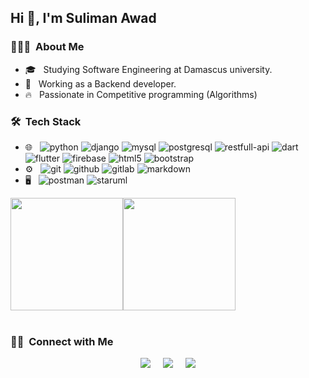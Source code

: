 ## Hi 👋, I'm Suliman Awad


### 👨🏻‍💻 &nbsp;About Me

- 🎓 &nbsp; Studying Software Engineering at Damascus university.
- 💼 &nbsp; Working as a Backend developer.
- 🔥 &nbsp; Passionate in Competitive programming (Algorithms)


### 🛠 &nbsp;Tech Stack

- 🌐 &nbsp;
  ![python][python-shield]
  ![django][django-shield]
  ![mysql][mysql-shield]
  ![postgresql][postgresql-shield]
  ![restfull-api][restfull-api-shield]
  ![dart][dart-shield]
  ![flutter][flutter-shield]
  ![firebase][firebase-shield]
  ![html5][html5-shield]
  ![bootstrap][bootstrap-shield]
- ⚙️ &nbsp;
  ![git][git-shield]
  ![github][github-shield]
  ![gitlab][gitlab-shield]
  ![markdown][markdown-shield]
- 🖥 &nbsp;
  ![postman][postman-shield]
  ![staruml][staruml-shield]
  


<a style="display:flex;">
  <img height="180em" src="https://github-readme-stats.vercel.app/api?username=suliman-99&theme=react&show_icons=true" />
  <img height="180em" src="https://github-readme-stats.vercel.app/api/top-langs?username=suliman-99&theme=react&layout=compact" />
</a>

<br/>


### 🤝🏻 &nbsp;Connect with Me

<div align="center">

[![][gmail-shield]][gmail-url]   &nbsp;&nbsp;&nbsp;
[![][linkedin-shield]][linkedin-account-url]   &nbsp;&nbsp;&nbsp;
[![][facebook-shield]][facebook-account-url]

</div>






[python-shield]: https://img.shields.io/badge/Python-333333?logo=Python&logoColor=114499&style=flat-square
[django-shield]: https://img.shields.io/badge/Django-333333?logo=Django&logoColor=116644&style=flat-square
[mysql-shield]: https://img.shields.io/badge/MySQL-333333?logo=Mysql&style=flat-square
[postgresql-shield]: https://img.shields.io/badge/PostgreSQL-333333?logo=PostgreSQL&style=flat-square
[vimeo-shield]: https://img.shields.io/badge/Vimeo-333333?logo=Vimeo&style=flat-square
[firebase-shield]: https://img.shields.io/badge/Firebase-333333?logo=Firebase&style=flat-square
[flutter-shield]: https://img.shields.io/badge/Flutter-333333?logo=Flutter&logoColor=027DFD&style=flat-square
[dart-shield]: https://img.shields.io/badge/Dart-333333?logo=Dart&logoColor=027DFD&style=flat-square
[git-shield]: https://img.shields.io/badge/Git-333333?logo=Git&style=flat-square
[github-shield]: https://img.shields.io/badge/Github-333333?logo=Github&style=flat-square
[gitlab-shield]: https://img.shields.io/badge/Gitlab-333333?logo=Gitlab&style=flat-square
[html5-shield]: https://img.shields.io/badge/HTML5-333333?logo=HTML5&style=flat-square
[css3-shield]: https://img.shields.io/badge/CSS3-333333?logo=CSS3&logoColor=1572B6&style=flat-square
[bootstrap-shield]: https://img.shields.io/badge/Bootstrap-333333?logo=Bootstrap&logoColor=563D7C&style=flat-square
[markdown-shield]: https://img.shields.io/badge/Markdown-333333?logo=Markdown&style=flat-square
[postman-shield]: https://img.shields.io/badge/Postman-333333?logo=Postman&style=flat-square

[staruml-shield]: https://img.shields.io/badge/StarUML-333333?style=flat-square
[restfull-api-shield]: https://img.shields.io/badge/RESTful%20API-333333?style=flat-square

[gmail-shield]: https://img.shields.io/badge/Gmail-sulimanawadstudy@gmail.com-blue?logo=gmail&style=flat-square
[linkedin-shield]: https://img.shields.io/badge/LinkedIn-Suliman%20Awad-blue?logo=linkedin&style=flat-square
[linkedin-shield2]: https://img.shields.io/badge/LinkedIn-black.svg?logo=linkedin&colorB=555&style=social
[facebook-shield]: https://img.shields.io/badge/Facebook-Suliman%20Awad-blue?logo=Facebook&style=flat-square


[gmail-url]: mailto:sulimanawadstudy@gmail.com
[linkedin-account-url]: https://linkedin.com/in/suliman-awad-399a471b8
[facebook-account-url]: https://www.facebook.com/suliman.awad.507/